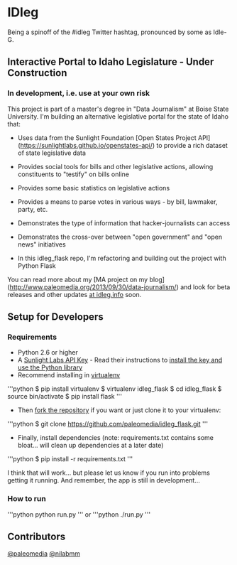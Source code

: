 # IDleg
Being a spinoff of the #idleg Twitter hashtag, pronounced by some as Idle-G.

## Interactive Portal to Idaho Legislature - Under Construction
### In development, i.e. use at your own risk

This project is part of a master's degree in "Data Journalism" at Boise State University. I'm building an alternative legislative portal for the state of Idaho that:

- Uses data from the Sunlight Foundation [Open States Project API] (https://sunlightlabs.github.io/openstates-api/) to provide a rich dataset of state legislative data
- Provides social tools for bills and other legislative actions, allowing constituents to "testify" on bills online
- Provides some basic statistics on legislative actions
- Provides a means to parse votes in various ways - by bill, lawmaker, party, etc.
- Demonstrates the type of information that hacker-journalists can access
- Demonstrates the cross-over between "open government" and "open news" initiatives

- In this idleg_flask repo, I'm refactoring and building out the project with Python Flask

You can read more about my [MA project on my blog] (http://www.paleomedia.org/2013/09/30/data-journalism/) and look for beta releases and other updates [at idleg.info](http://idleg.info/) soon.

## Setup for Developers

### Requirements
- Python 2.6 or higher
- A [Sunlight Labs API Key](http://sunlightfoundation.com/api/accounts/register/) - Read their instructions to [install the key and use the Python library](http://python-sunlight.readthedocs.org/en/latest/#usage)
- Recommend installing in [virtualenv](http://flask.pocoo.org/docs/0.10/installation/)

'''python
    $ pip install virtualenv
    $ virtualenv idleg_flask
    $ cd idleg_flask
    $ source bin/activate
    $ pip install flask
'''

- Then [fork the repository](https://github.com/paleomedia/idleg_flask#fork-destination-box) if you want or just clone it to your virtualenv:

'''python
    $ git clone https://github.com/paleomedia/idleg_flask.git
'''

- Finally, install dependencies (note: requirements.txt contains some bloat... will clean up dependencies at a later date)

'''python
    $ pip install -r requirements.txt
'''

I think that will work... but please let us know if you run into problems getting it running. And remember, the app is still in development...

### How to run

'''python
    python run.py
'''
or
'''python
    ./run.py
'''
## Contributors
[@paleomedia](http://twitter.com/paleomdia)
[@nilabmm](http://twitter.com/nilabmm)
